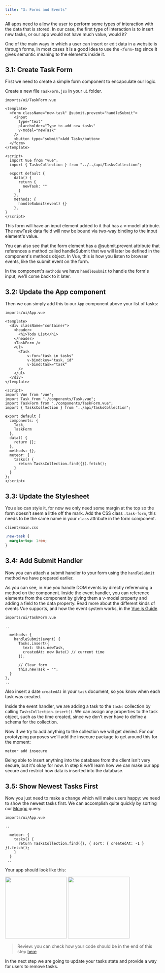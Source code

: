 ```yaml
---
title: "3: Forms and Events"
---
```


All apps need to allow the user to perform some types of interaction with the data that is stored. In our case, the first type of interaction is to insert new tasks, or our app would not have much value, would it?

One of the main ways in which a user can insert or edit data in a website is through forms, in most cases it is a good idea to use the `<form>` tag since it gives semantic meaning to the elements inside it.

## 3.1: Create Task Form

First we need to create a simple form component to encapsulate our logic.

Create a new file `TaskForm.jsx` in your `ui` folder.

`imports/ui/TaskForm.vue`
```vue
<template>
  <form className="new-task" @submit.prevent="handleSubmit">
    <input
      type="text"
      placeholder="Type to add new tasks"
      v-model="newTask"
    />
    <button type="submit">Add Task</button>
  </form>
</template>

<script>
  import Vue from "vue";
  import { TasksCollection } from "../../api/TasksCollection";

  export default {
    data() {
      return {
        newTask: ""
      }
    },
    methods: {
      handleSubmit(event) {}
    },
}
</script>
```

This form will have an input element added to it that has a v-model attribute. The newTask data field will now be bound via two-way binding to the input element's value.

You can also see that the form element has a @submit.prevent attribute that references a method called handleSubmit that we will later be defined in the component's methods object. In Vue, this is how you listen to browser events, like the submit event on the form.

In the component's `methods` we have `handleSubmit` to handle the form's input, we'll come back to it later.

## 3.2: Update the App component

Then we can simply add this to our `App` component above your list of tasks:

`imports/ui/App.vue`
```vue
<template>
  <div className="container">
    <header>
      <h1>Todo List</h1>
    </header>
    <TaskForm />
    <ul>
      <Task
          v-for="task in tasks"
          v-bind:key="task._id"
          v-bind:task="task"
      />
    </ul>
  </div>
</template>

<script>
import Vue from "vue";
import Task from "./components/Task.vue";
import TaskForm from "./components/TaskForm.vue";
import { TasksCollection } from "../api/TasksCollection";

export default {
  components: {
    Task,
    TaskForm
  },
  data() {
    return {};
  },
  methods: {},
  meteor: {
    tasks() {
      return TasksCollection.find({}).fetch();
    }
  }
};
</script>
```

## 3.3: Update the Stylesheet

You also can style it, for now we only need some margin at the top so the form doesn't seem a little off the mark. Add the CSS class `.task-form`, this needs to be the same name in your `class` attribute in the form component.

`client/main.css`
```css
.new-task {
  margin-top: 1rem;
}
```

## 3.4: Add Submit Handler

Now you can attach a submit handler to your form using the `handleSubmit` method we have prepared earlier.

As you can see, in Vue you handle DOM events by directly referencing a method on the component. Inside the event handler, you can reference elements from the component by giving them a v-model property and adding a field to the data property. Read more about the different kinds of events Vue supports, and how the event system works, in the [Vue.js Guide](https://vuejs.org/v2/guide/#Handling-User-Input).

`imports/ui/TaskForm.vue`
```vue
..

  methods: {
    handleSubmit(event) {
      Tasks.insert({
        text: this.newTask,
        createdAt: new Date() // current time
      });

      // Clear form
      this.newTask = "";
  }
},
..
```

Also insert a date `createdAt` in your `task` document, so you know when each task was created.

Inside the event handler, we are adding a task to the `tasks` collection by calling `TasksCollection.insert()`. We can assign any properties to the task object, such as the time created, since we don't ever have to define a schema for the collection.

Now if we try to add anything to the collection we will get denied. For our prototyping purposes we'll add the insecure package to get around this for the moment:
```bash
meteor add insecure
```

Being able to insert anything into the database from the client isn't very secure, but it's okay for now. In step 8 we'll learn how we can make our app secure and restrict how data is inserted into the database.

## 3.5: Show Newest Tasks First

Now you just need to make a change which will make users happy: we need to show the newest tasks first. We can accomplish quite quickly by sorting our [Mongo](https://guide.meteor.com/collections.html#mongo-collections) query.

`imports/ui/App.vue`
```vue
..

  meteor: {
    tasks() {
      return TasksCollection.find({}, { sort: { createdAt: -1 } }).fetch();
    }
  }
 ..
```

Your app should look like this:

<img width="200px" src="/simple-todos/assets/step03-form-new-task.png"/>

<img width="200px" src="/simple-todos/assets/step03-new-task-on-list.png"/>

> Review: you can check how your code should be in the end of this step [here](https://github.com/meteor/vue-tutorial/tree/master/src/simple-todos/step03) 

In the next step we are going to update your tasks state and provide a way for users to remove tasks.
